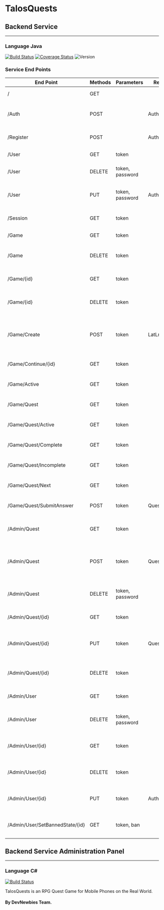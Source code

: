 # TalosQuests

## Backend Service
---
### Language **Java**
[![Build Status](https://api.travis-ci.org/DevNewbies/TalosQuests.svg?branch=master)](https://travis-ci.org/DevNewbies/TalosQuests)
[![Coverage Status](https://coveralls.io/repos/github/DevNewbies/TalosQuests/badge.svg?branch=master)](https://coveralls.io/github/DevNewbies/TalosQuests)
![Version](http://talosquests.devian.gr/badge.svg?type=version&nocache=5)

### **Service End Points**
End Point | Methods | Parameters | Request Body | States
--------- | ------- | ---------- | ------------ | ------
/ | GET |  | | 200, 504
/Auth | POST | | AuthRegisterModel | 200, 400, 403, 500
/Register | POST | | AuthRegisterModel | 200, 400, 500
/User | GET | token | | 200, 401
/User | DELETE | token, password | | 200, 401, 500
/User | PUT | token, password | AuthRegisterModel | 200, 400, 401, 500
/Session | GET | token | | 200, 401, 500
/Game | GET | token | | 200, 401
/Game | DELETE | token | | 200, 401, 403, 500
/Game/{id} | GET | token | | 200, 401, 404
/Game/{id} | DELETE | token | | 200, 401, 403, 404
/Game/Create | POST | token | LatLng | 200, 400, 401, 404, 500, 504
/Game/Continue/{id} | GET | token | | 200, 401, 404
/Game/Active | GET | token | | 200, 401, 404
/Game/Quest | GET | token | | 200, 401, 404
/Game/Quest/Active | GET | token | | 200, 401, 404
/Game/Quest/Complete | GET | token | | 200, 401, 404
/Game/Quest/Incomplete | GET | token | | 200, 401, 404
/Game/Quest/Next | GET | token | | 200, 401, 404
/Game/Quest/SubmitAnswer | POST | token | QuestChoice | 200, 401, 404
/Admin/Quest | GET | token | | 200, 401, 403, 404
/Admin/Quest | POST | token | QuestModel | 200, 400, 401, 403, 404, 500
/Admin/Quest | DELETE | token, password | | 200, 401, 403, 500
/Admin/Quest/{id} | GET | token | | 200, 401, 403
/Admin/Quest/{id} | PUT | token | QuestModel | 200, 400, 401, 403, 500
/Admin/Quest/{id} | DELETE | token | | 200, 401, 403, 500
/Admin/User | GET | token | | 200, 401, 403
/Admin/User | DELETE | token, password | | 200, 401, 403, 500
/Admin/User/{id} | GET | token | | 200, 401, 403, 500
/Admin/User/{id} | DELETE | token | | 200, 401, 403, 500
/Admin/User/{id} | PUT | token | AuthRegisterModel | 200, 401, 403, 500
/Admin/User/SetBannedState/{id} | GET | token, ban | | 200, 400, 401, 403




## Backend Service Administration Panel
---
### Language C# #
[![Build Status](https://ci.appveyor.com/api/projects/status/suysvxkqmijayb6f?svg=true)](https://ci.appveyor.com/project/ProIcons/talosquests-ilq7l/)

TalosQuests is an RPG Quest Game for Mobile Phones on the Real World.

#### By DevNewbies Team.

